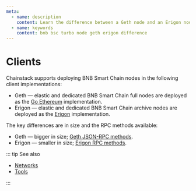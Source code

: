 ```yaml
---
meta:
  - name: description
    content: Learn the difference between a Geth node and an Erigon node.
  - name: keywords
    content: bnb bsc turbo node geth erigon difference
---
```


# Clients

Chainstack supports deploying BNB Smart Chain nodes in the following client implementations:

* Geth — elastic and dedicated BNB Smart Chain full nodes are deployed as the [Go Ethereum](https://github.com/bnb-chain/bsc) implementation.
* Erigon — elastic and dedicated BNB Smart Chain archive nodes are deployed as the [Erigon](https://github.com/ledgerwatch/erigon) implementation.

The key differences are in size and the RPC methods available:

* Geth — bigger in size; [Geth JSON-RPC methods](https://eth.wiki/json-rpc/API).
* Erigon — smaller in size; [Erigon RPC methods](https://github.com/ledgerwatch/erigon/blob/devel/cmd/rpcdaemon/README.md#rpc-implementation-status).

::: tip See also

* [Networks](/operations/bsc/networks)
* [Tools](/operations/bsc/tools)

:::
